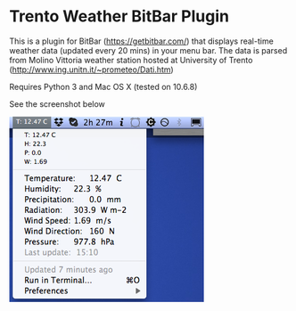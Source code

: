 # Trento Weather BitBar Plugin
This is a plugin for BitBar (https://getbitbar.com/) that displays real-time weather data (updated every 20 mins) in your menu bar. The data is parsed from Molino Vittoria weather station hosted at University of Trento (http://www.ing.unitn.it/~prometeo/Dati.htm)

Requires Python 3 and Mac OS X (tested on 10.6.8)

See the screenshot below

![alt text](UniTN-dati-tempo.png "Trento Weather BitBar Plugin")

